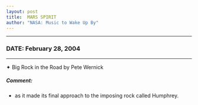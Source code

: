 ```yaml
---
layout: post
title:  MARS SPIRIT
author: "NASA: Music to Wake Up By"
---
```


----
### DATE: February 28, 2004
----
✦ Big Rock in the Road by Pete Wernick

##### Comment:
* as it made its final approach to the imposing rock called Humphrey.
